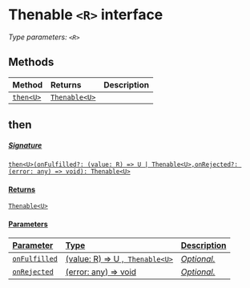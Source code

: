 # Thenable `<R>` interface



_Type parameters: `<R>`_









## Methods

| Method	   |  Returns	| Description|
|:-------------|:-------|:-----------|
|[`then<U>`](#then<u>~6quy9)      | [`Thenable<U>`](Thenable.md) |  |



## then<U>



##### Signature
`then<U>(onFulfilled?: (value: R) => U | Thenable<U>,onRejected?: (error: any) => void): Thenable<U>`

#### Returns
`Thenable<U>`

#### Parameters


| Parameter	   | Type    | Description |
|:-------------|:---------------|:------------|
| `onFulfilled`    | (value: R) => U ,[` Thenable<U>`](Thenable.md) | _Optional._ |
| `onRejected`    | (error: any) => void | _Optional._ |


